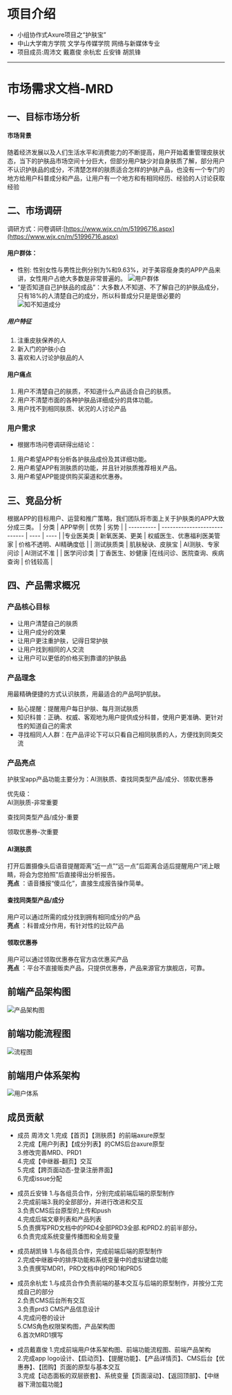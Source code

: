 # 项目介绍
- 小组协作式Axure项目之“护肤宝”
- 中山大学南方学院 文学与传媒学院 网络与新媒体专业
- 项目成员:周沛文 戴嘉俊 余杭宏 丘安锋 胡凯锋
---
# 市场需求文档-MRD
## 一、目标市场分析

 #### 市场背景
 随着经济发展以及人们生活水平和消费能力的不断提高，用户开始着重管理皮肤状态，当下的护肤品市场空间十分巨大，但部分用户缺少对自身肤质了解，部分用户不认识护肤品的成分，不清楚怎样的肤质适合怎样的护肤产品，也没有一个专门的地方给用户科普成分和产品，让用户有一个地方和有相同经历、经验的人讨论获取经验


## 二、市场调研
调研方式：问卷调研:[https://www.wjx.cn/m/51996716.aspx](https://www.wjx.cn/m/51996716.aspx)
#### 用户群体：
* 性别:
性别女性与男性比例分别为%和9.63%，对于美容瘦身类的APP产品来讲，女性用户占绝大多数是非常普遍的。
![用户群体](https://images.gitee.com/uploads/images/2019/1211/223714_cd7e591f_1648172.png)
* “是否知道自己护肤品的成品”：大多数人不知道、不了解自己的护肤品成分，只有18%的人清楚自己的成分，所以科普成分只是是很必要的<br>
![知不知道成分](https://images.gitee.com/uploads/images/2019/1211/224643_5eba0ef7_1648172.png)
##### 用户特征
1. 注重皮肤保养的人
2. 新入门的护肤小白
3. 喜欢和人讨论护肤品的人

 #### 用户痛点
1. 用户不清楚自己的肤质，不知道什么产品适合自己的肤质。
2. 用户不清楚市面的各种护肤品详细成分的具体功能。
3. 用户找不到相同肤质、状况的人讨论产品


### 用户需求
- 根据市场问卷调研得出结论：
1. 用户希望APP有分析各护肤品成份及其详细功能。
2. 用户希望APP有测肤质的功能，并且针对肤质推荐相关产品。
3. 用户希望APP能提供购买渠道和优惠券。


## 三、竞品分析
根据APP的目标用户、运营和推广策略，我们团队将市面上关于护肤类的APP大致分成三类。
| 分类       | APP举例                      | 优势 | 劣势 |
| ---------- | ---------------------------- | ---- | ---- |
|专业医美类 | 新氧医美、更美 |  权威医生、优惠福利医美管家    |    价格不透明、AI精确度低  |
| 测试肤质类 | 肌肤秘诀、皮肤宝 |    AI测肤、专家问诊  |   AI测试不准   |
| 医学问诊类 | 丁香医生、妙健康           |在线问诊、医院查询、疾病查询      |   价钱较高   |



##  四、产品需求概况

 ### 产品核心目标
* 让用户清楚自己的肤质
* 让用户成分的效果
*  让用户更注重护肤，记得日常护肤
* 让用户找到相同的人交流
* 让用户可以更低的价格买到靠谱的护肤品

 ### 产品理念
用最精确便捷的方式认识肤质，用最适合的产品呵护肌肤。
- 贴心提醒：提醒用户每日护肤、每月测试肤质
- 知识科普：正确、权威、客观地为用户提供成分科普，使用户更准确、更针对性的知道自己的需求
- 寻找相同人人群：在产品评论下可以只看自己相同肤质的人，方便找到同类交流

 ### 产品亮点
 护肤宝app产品功能主要分为：AI测肤质、查找同类型产品/成分、领取优惠券

优先级：<br>
AI测肤质-非常重要<br>

查找同类型产品/成分-重要<br>

领取优惠券-次重要<br>

#### AI测肤质
打开后置摄像头后语音提醒距离“近一点”“远一点”后距离合适后提醒用户“闭上眼睛，将会为您拍照”后直接得出分析报告。<br>
**亮点** ：语音播报“傻瓜化”，直接生成报告操作简单。

#### 查找同类型产品/成分
用户可以通过所需的成分找到拥有相同成分的产品<br>
**亮点** ：科普成分作用，有针对性的比较产品

#### 领取优惠券
用户可以通过领取优惠券在官方店优惠买产品<br>
**亮点** ：平台不直接贩卖产品，只提供优惠券，产品来源官方旗舰店，可靠。

## 前端产品架构图
![产品架构图](https://images.gitee.com/uploads/images/2020/0105/203358_6fff3d48_1831509.png "屏幕截图.png")

## 前端功能流程图
![流程图](https://images.gitee.com/uploads/images/2020/0105/203424_fb37a720_1831509.png "屏幕截图.png")

## 前端用户体系架构
![用户体系](https://images.gitee.com/uploads/images/2020/0105/211627_2a77d49e_1831509.png "屏幕截图.png")

## 成员贡献

* 成员 周沛文
1.完成【首页】【测肤质】的前端axure原型<br>
2.完成【用户列表】【成分列表】的CMS后台axure原型<br>
3.修改完善MRD、PRD1<br>
4.完成【中继器-翻页】交互<br>
5.完成【跨页面动态-登录注册界面】<br>
6.完成issue分配<br>

* 成员丘安锋
    1.与各组员合作，分别完成前端后端的原型制作<br>
    2.完成前端3.我的全部部分，并进行改进和交互<br>
    3.负责CMS后台原型的上传和push<br>
    4.完成后端文章列表和产品列表<br>
    5.负责撰写PRD文档中的PRD4全部PRD3全部.和PRD2.的前半部分。<br>
    6.负责完成系统变量传播图和全局变量<br>

* 成员胡凯锋
    1.与各组员合作，完成前端后端的原型制作<br>
    2.完成中继器中的排序功能和系统变量中的虚拟键盘功能<br>
    3.负责撰写MDR1，PRD文档中的PRD1和PRD5<br>

* 成员余杭宏
1.与成员合作负责前端的基本交互与后端的原型制作，并按分工完成自己的部分<br>
2.负责CMS后台所有交互<br>
3.负责prd3 CMS产品信息设计<br>
4.完成问卷的设计<br>
5.CMS角色权限架构图，产品架构图<br>
6.首次MRD1撰写<br>

* 成员戴嘉俊
1.完成前端用户体系架构图、前端功能流程图、前端产品架构<br>
2.完成app logo设计、【启动页】、【提醒功能】、【产品详情页】、CMS后台【优惠券】、【团购】页面的原型与基本交互<br>
3.完成【动态面板的双层嵌套】、系统变量【页面滚动】、【返回顶部】、【中继器下滑加载功能】<br>